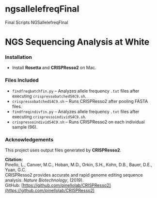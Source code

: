 # ngsallelefreqFinal
Final Scripts NGSallelefreqFInal

# NGS Sequencing Analysis at White

### Installation
- Install **Rosetta** and **CRISPResso2** on Mac.

###  Files Included
- `findfreqbatchfin.py` – Analyzes allele frequency `.txt` files after executing `crispressobatchedS4C9.sh`.
- `crispressobatchedS4C9.sh` – Runs CRISPResso2 after pooling FASTA files.
- `findfreqindivfin.py` – Analyzes allele frequency `.txt` files after executing `crispressoindividS4C9.sh`.
- `crispressoindividS4C9.sh` – Runs CRISPResso2 on each individual sample (96).

### Acknowledgements
This project uses output files generated by **CRISPResso2**.

**Citation:**  
Pinello, L., Canver, M.C., Hoban, M.D., Orkin, S.H., Kohn, D.B., Bauer, D.E., Yuan, G.C.  
CRISPResso2 provides accurate and rapid genome editing sequence analysis. *Nature Biotechnology*, (2019).  
GitHub: [https://github.com/pinellolab/CRISPResso2](https://github.com/pinellolab/CRISPResso2)
